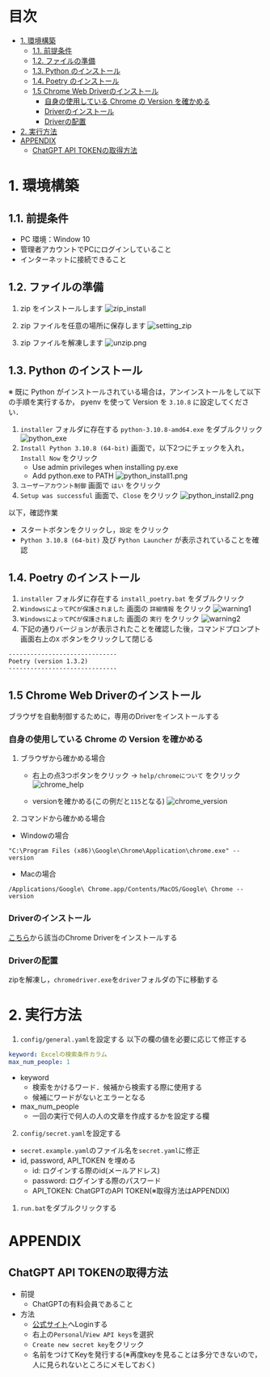 # 目次  <!-- omit in toc -->

- [1. 環境構築](#1-環境構築)
  - [1.1. 前提条件](#11-前提条件)
  - [1.2. ファイルの準備](#12-ファイルの準備)
  - [1.3. Python のインストール](#13-python-のインストール)
  - [1.4. Poetry のインストール](#14-poetry-のインストール)
  - [1.5 Chrome Web Driverのインストール](#15-chrome-web-driverのインストール)
    - [自身の使用している Chrome の Version を確かめる](#自身の使用している-chrome-の-version-を確かめる)
    - [Driverのインストール](#driverのインストール)
    - [Driverの配置](#driverの配置)
- [2. 実行方法](#2-実行方法)
- [APPENDIX](#appendix)
  - [ChatGPT API TOKENの取得方法](#chatgpt-api-tokenの取得方法)

# 1. 環境構築
##  1.1. 前提条件
- PC 環境：Window 10
- 管理者アカウントでPCにログインしていること
- インターネットに接続できること

## 1.2. ファイルの準備
1. zip をインストールします
![zip_install](img/zip_install.png)

2. zip ファイルを任意の場所に保存します
![setting_zip](img/setting_zip.png)

3. zip ファイルを解凍します
![unzip.png](img/unzip.png)

## 1.3. Python のインストール
※ 既に Python がインストールされている場合は，アンインストールをして以下の手順を実行するか， pyenv を使って Version を `3.10.8` に設定してください．

1. `installer` フォルダに存在する `python-3.10.8-amd64.exe` をダブルクリック
![python_exe](img/python_exe.png)
2. `Install Python 3.10.8 (64-bit)` 画面で，以下2つにチェックを入れ，`Install Now` をクリック
   - Use admin privileges when installing py.exe
   - Add python.exe to PATH
![python_install1.png](img/python_install1.png)
3. `ユーザーアカウント制御` 画面で `はい` をクリック
4. `Setup was successful` 画面で、`Close` をクリック
![python_install2.png](img/python_install2.png)

以下，確認作業
- スタートボタンをクリックし，`設定` をクリック
- `Python 3.10.8 (64-bit)` 及び `Python Launcher` が表示されていることを確認
## 1.4. Poetry のインストール
1. `installer` フォルダに存在する `install_poetry.bat` をダブルクリック
2. `WindowsによってPCが保護されました` 画面の `詳細情報` をクリック
![warning1](img/warning1.png)
3. `WindowsによってPCが保護されました` 画面の `実行` をクリック
![warning2](img/warning2.png)
4. 下記の通りバージョンが表示されたことを確認した後，コマンドプロンプト画面右上の`X` ボタンをクリックして閉じる
```
------------------------------
Poetry (version 1.3.2)
------------------------------
```

## 1.5 Chrome Web Driverのインストール
ブラウザを自動制御するために，専用のDriverをインストールする

### 自身の使用している Chrome の Version を確かめる
1. ブラウザから確かめる場合
   - 右上の点3つボタンをクリック → `help/chromeについて` をクリック
   ![chrome_help](img/chrome_help.png)

   - versionを確かめる(この例だと`115`となる)
   ![chrome_version](img/chrome_version.png)

2. コマンドから確かめる場合
- Windowの場合
```
"C:\Program Files (x86)\Google\Chrome\Application\chrome.exe" --version
```

- Macの場合
```
/Applications/Google\ Chrome.app/Contents/MacOS/Google\ Chrome --version
```

### Driverのインストール
[こちら](https://chromedriver.chromium.org/downloads)から該当のChrome Driverをインストールする

### Driverの配置
zipを解凍し，`chromedriver.exe`を`driver`フォルダの下に移動する

# 2. 実行方法
1. `config/general.yaml`を設定する
以下の欄の値を必要に応じて修正する
```yaml
keyword: Excelの検索条件カラム
max_num_people: 1
```
- keyword
  - 検索をかけるワード．候補から検索する際に使用する
  - 候補にワードがないとエラーとなる
- max_num_people
  - 一回の実行で何人の人の文章を作成するかを設定する欄

2. `config/secret.yaml`を設定する
- `secret.example.yaml`のファイル名を`secret.yaml`に修正
- id, password, API_TOKEN を埋める
  - id: ログインする際のid(メールアドレス)
  - password: ログインする際のパスワード
  - API_TOKEN: ChatGPTのAPI TOKEN(※取得方法はAPPENDIX)

1. `run.bat`をダブルクリックする


# APPENDIX
## ChatGPT API TOKENの取得方法
- 前提
  - ChatGPTの有料会員であること
- 方法
  - [公式サイト](https://auth0.openai.com/u/login/identifier?state=hKFo2SBITkdDR0tDUnI4ZmgyaS16c1dURXJVTExyQjhheF9raqFur3VuaXZlcnNhbC1sb2dpbqN0aWTZIElENThVck1BZFFwenJLVTdfRVJkZ183TlFJZVJRY2tIo2NpZNkgRFJpdnNubTJNdTQyVDNLT3BxZHR3QjNOWXZpSFl6d0Q)へLoginする
  - 右上の`Personal`/`View API keys`を選択
  - `Create new secret key`をクリック
  - 名前をつけてKeyを発行する(※再度keyを見ることは多分できないので，人に見られないところにメモしておく)
